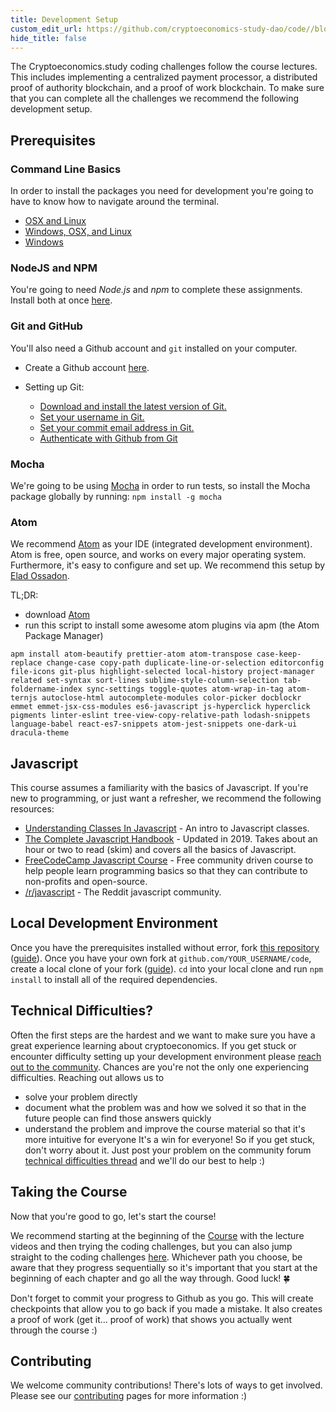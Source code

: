 ```yaml
---
title: Development Setup
custom_edit_url: https://github.com/cryptoeconomics-study-dao/code//blob/master/README.md
hide_title: false
---
```

<!-- This file is generated by /website/scripts/sync-util.js - changes will be overwritten! -->

The Cryptoeconomics.study coding challenges follow the course lectures. This includes implementing a centralized payment processor, a distributed proof of authority blockchain, and a proof of work blockchain. To make sure that you can complete all the challenges we recommend the following development setup.

## Prerequisites

### Command Line Basics

In order to install the packages you need for development you're going to have to know how to navigate around the terminal. 
- [OSX and Linux](https://www.taniarascia.com/how-to-use-the-command-line-for-apple-macos-and-linux/) 
- [Windows, OSX, and Linux](https://lifehacker.com/a-command-line-primer-for-beginners-5633909)
- [Windows](https://www.makeuseof.com/tag/a-beginners-guide-to-the-windows-command-line/)

### NodeJS and NPM

You're going to need *Node.js* and *npm* to complete these assignments. Install both at once [here](https://nodejs.org/en/).

### Git and GitHub

You'll also need a Github account and `git` installed on your computer.

* Create a Github account [here](https://github.com/join).

* Setting up Git:
	* [Download and install the latest version of Git.](https://git-scm.com/downloads)
	* [Set your username in Git.](https://help.github.com/en/articles/setting-your-username-in-git)
	* [Set your commit email address in Git.](https://help.github.com/en/articles/setting-your-commit-email-address)
	* [Authenticate with Github from Git](https://help.github.com/en/articles/set-up-git#next-steps-authenticating-with-github-from-git)

### Mocha

We're going to be using [Mocha](https://mochajs.org/) in order to run tests, so install the Mocha package globally by running: 
`npm install -g mocha`

### Atom

We recommend [Atom](https://atom.io/) as your IDE (integrated development environment). Atom is free, open source, and works on every major operating system. Furthermore, it's easy to configure and set up. We recommend this setup by [Elad Ossadon](https://medium.com/productivity-freak/my-atom-editor-setup-for-js-react-9726cd69ad20). 

TL;DR:
- download [Atom](https://atom.io/)
- run this script to install some awesome atom plugins via apm (the Atom Package Manager)
```
apm install atom-beautify prettier-atom atom-transpose case-keep-replace change-case copy-path duplicate-line-or-selection editorconfig file-icons git-plus highlight-selected local-history project-manager related set-syntax sort-lines sublime-style-column-selection tab-foldername-index sync-settings toggle-quotes atom-wrap-in-tag atom-ternjs autoclose-html autocomplete-modules color-picker docblockr emmet emmet-jsx-css-modules es6-javascript js-hyperclick hyperclick pigments linter-eslint tree-view-copy-relative-path lodash-snippets language-babel react-es7-snippets atom-jest-snippets one-dark-ui dracula-theme
```

## Javascript

This course assumes a familiarity with the basics of Javascript. If you're new to programming, or just want a refresher, we recommend the following resources:
- [Understanding Classes In Javascript](https://www.taniarascia.com/understanding-classes-in-javascript/) - An intro to Javascript classes.
- [The Complete Javascript Handbook](https://www.freecodecamp.org/news/the-complete-javascript-handbook-f26b2c71719c/) - Updated in 2019. Takes about an hour or two to read (skim) and covers all the basics of Javascript.
- [FreeCodeCamp Javascript Course](https://learn.freecodecamp.org/javascript-algorithms-and-data-structures/basic-javascript/) - Free community driven course to help people learn programming basics so that they can contribute to non-profits and open-source.
- [/r/javascript](https://www.reddit.com/r/javascript/) - The Reddit javascript community.

## Local Development Environment

Once you have the prerequisites installed without error, fork [this repository](https://github.com/cryptoeconomics-study/code) ([guide](https://help.github.com/en/articles/fork-a-repo)).
Once you have your own fork at `github.com/YOUR_USERNAME/code`, create a local clone of your fork ([guide](https://help.github.com/en/articles/fork-a-repo#keep-your-fork-synced)).
`cd` into your local clone and run `npm install` to install all of the required dependencies.

## Technical Difficulties?

Often the first steps are the hardest and we want to make sure you have a great experience learning about cryptoeconomics. If you get stuck or encounter difficulty setting up your development environment please [reach out to the community](https://forum.cryptoeconomics.study/t/technical-difficulties-thread/512). Chances are you're not the only one experiencing difficulties. Reaching out allows us to
- solve your problem directly
- document what the problem was and how we solved it so that in the future people can find those answers quickly
- understand the problem and improve the course material so that it's more intuitive for everyone
It's a win for everyone! So if you get stuck, don't worry about it. Just post your problem on the community forum [technical difficulties thread](https://forum.cryptoeconomics.study/t/technical-difficulties-thread/512) and we'll do our best to help :)

## Taking the Course

Now that you're good to go, let's start the course!

We recommend starting at the beginning of the [Course](https://burrrata.ch/docs/en/getting-started/welcome) with the lecture videos and then trying the coding challenges, but you can also jump straight to the coding challenges [here](https://burrrata.ch/coding-challenges). Whichever path you choose, be aware that they progress sequentially so it's important that you start at the beginning of each chapter and go all the way through. Good luck! 🍀
 
Don't forget to commit your progress to Github as you go. This will create checkpoints that allow you to go back if you made a mistake. It also creates a proof of work (get it... proof of work) that shows you actually went through the course :)

## Contributing

We welcome community contributions! There's lots of ways to get involved. Please see our [contributing](https://forum.cryptoeconomics.study/t/official-contribution-guidelines/453) pages for more information :)




